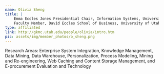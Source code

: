```yaml
---
name: Olivia Sheng
title: |
    Emma Eccles Jones Presidential Chair, Information Systems, University of Utah
    Faculty Member, David Eccles School of Business, University of Utah
type: affiliated
link: http://gkmc.utah.edu/people/olivia/intro.htm
pic: assets/img/member_photos/o_sheng.png
---
```


Research Areas:
Enterprise System Integration, Knowledge Management, Data Mining, Data Warehouse, Personalization, Process Modeling, Mining and Re-engineering, Web Caching and Content Storage Management, and E-procurement Evaluation and Technology
